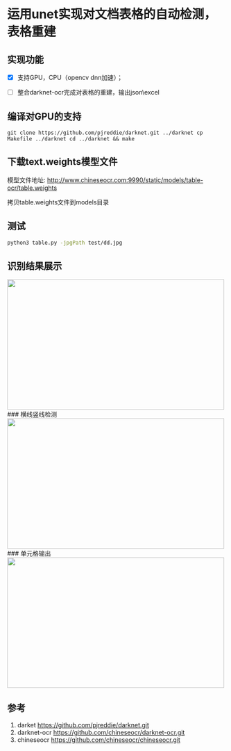 # 运用unet实现对文档表格的自动检测，表格重建 

## 实现功能   
- [x]  支持GPU，CPU（opencv dnn加速）；
- [ ]  整合darknet-ocr完成对表格的重建，输出json\excel
 
 
##  编译对GPU的支持   
`
git clone https://github.com/pjreddie/darknet.git ../darknet
cp Makefile ../darknet
cd ../darknet && make
`
 
## 下载text.weights模型文件   
模型文件地址:
http://www.chineseocr.com:9990/static/models/table-ocr/table.weights  

拷贝table.weights文件到models目录

## 测试
``` Bash
python3 table.py -jpgPath test/dd.jpg 
```

## 识别结果展示
<img width="500" height="300" src="https://github.com/chineseocr/table-ocr/blob/master/test/dd.jpg"/>  
### 横线竖线检测
<img width="500" height="300" src="https://github.com/chineseocr/table-ocr/blob/master/test/dd_seg.png"/>   
### 单元格输出
<img width="500" height="300" src="https://github.com/chineseocr/table-ocr/blob/master/test/dd_box.jpg"/>   
 
## 参考   
1. darket         https://github.com/pjreddie/darknet.git                 
2. darknet-ocr    https://github.com/chineseocr/darknet-ocr.git   
3. chineseocr     https://github.com/chineseocr/chineseocr.git       
